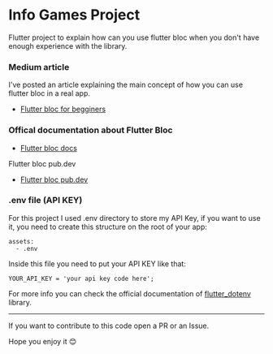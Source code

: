 # Info Games Project

Flutter project to explain how can you use flutter bloc when you don't have enough experience with the library.

### Medium article

I've posted an article explaining the main concept of how you can use flutter bloc in a real app. 

- [Flutter bloc for begginers](https://medium.com/@ana.polo.sanchez1991/flutter-bloc-for-beginners-839e22adb9f5)


### Offical documentation about Flutter Bloc

- [Flutter bloc docs](https://bloclibrary.dev/#/)

Flutter bloc pub.dev 

- [Flutter bloc pub.dev](https://pub.dev/packages/flutter_bloc) 

### .env file (API KEY)

For this project I used .env directory to store my API Key, if you want to use it, you need to create this structure on the root of your app:

````
assets:
  - .env
````

Inside this file you need to put your API KEY like that:

````
YOUR_API_KEY = 'your api key code here';
````
For more info you can check the official documentation of [flutter_dotenv](https://pub.dev/packages/flutter_dotenv) library.

--------

If you want to contribute to this code open a PR or an Issue.


Hope you enjoy it 😊

